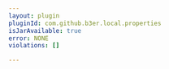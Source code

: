 ```yaml
---
layout: plugin
pluginId: com.github.b3er.local.properties
isJarAvailable: true
error: NONE
violations: []

---
```

